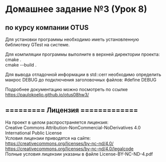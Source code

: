 Домашнее задание №3 (Урок 8) 
=============================
по курсу компании OTUS
-----------------------

Для установки программы необходимо иметь установленную библиотеку GTest на системе.

Для компиляции программы выполните в верхней директории проекта:  <br>
cmake .             <br>
cmake --build .     

Для вывода отладочной информации в std::cerr необходимо определить макрос DEBUG до подключения 
заголовочных файлов:
#define DEBUG

Подробнее документацию можно посмотреть по ссылке   <br> 
https://paulokoelio.github.io/otus08hw3/  


========= Лицензия =============
--------------------------------

На проект в целом распространяется лицензия:  <br>
Creative Commons Attribution-NonCommercial-NoDerivatives 4.0 International Public License  <br>
Условия лицензии приводятся на сайте:  <br>
https://creativecommons.org/licenses/by-nc-nd/4.0/  <br>
https://creativecommons.org/licenses/by-nc-nd/4.0/legalcode  <br>
Полные условия лицензии указаны в файле License-BY-NC-ND-4.pdf

